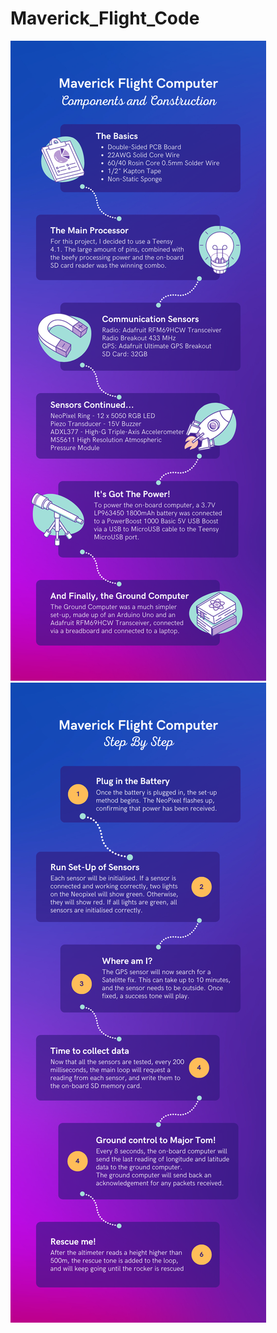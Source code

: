 # Maverick_Flight_Code

<img src="https://github.com/MaddyKilmurray/Maverick_Flight_Code/blob/main/Computer%20Details.png?raw=true">

<img src="https://github.com/MaddyKilmurray/Maverick_Flight_Code/blob/main/Computer%20steps.png?raw=true">
